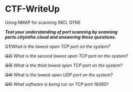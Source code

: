 # CTF-WriteUp
Using NMAP for scanning (NCL GYM)

***Test your understanding of port scanning by scanning ports.cityinthe.cloud and answering these questions.***

*Q1)What is the lowest open TCP port on the system?*

*~~Q2)~~ What is the second lowest open TCP port on the system?*

*~~Q3)~~ What is the third lowest open TCP port on the system?*

*~~Q4)~~ What is the lowest open UDP port on the system?*

*~~Q5)~~ What software is being run on TCP port 16080?*
